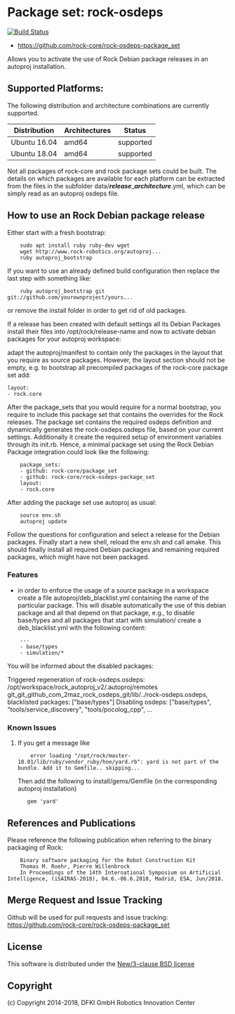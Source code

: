# Package set: rock-osdeps
[![Build Status](https://travis-ci.org/rock-core/rock-osdeps-package_set.svg?brach=master)](https:///travis-ci.org/rock-core/rock-osdeps-package_set)


* https://github.com/rock-core/rock-osdeps-package_set

Allows you to activate the use of Rock Debian package releases in an autoproj
installation.

## Supported Platforms:
The following distribution and architecture combinations are currently supported.

| Distribution | Architectures | Status |
|---------|------------|-----------|
|Ubuntu 16.04  | amd64 | supported |
|Ubuntu 18.04  | amd64 | supported |

Not all packages of rock-core and rock package sets could be built.
The details on which packages are available for each platform can be extracted from the files in the subfolder data/***release***_***architecture***.yml,
which can be simply read as an autoproj osdeps file.


## How to use an Rock Debian package release
Either start with a fresh bootstrap:

```
    sudo apt install ruby ruby-dev wget
    wget http://www.rock-robotics.org/autoproj...
    ruby autoproj_bootstrap
```
If you want to use an already defined build configuration then replace the last step with something like:

```
    ruby autoproj_bootstrap git git://github.com/yourownproject/yours...
```
or remove the install folder in order to get rid of old packages.

If a release has been created with default settings all its Debian Packages
install their files into /opt/rock/release-name and now to activate debian
packages for your autoproj workspace:

adapt the autoproj/manifest to contain only the packages in the layout that you require as source packages. However, the layout section should not be empty, e.g. to bootstrap all precompiled packages of the rock-core package set add:

```
layout:
- rock.core

```

After the package_sets that you would require for a normal bootstrap, you
require to include this package set that contains the overrides for the Rock releases.
The package set contains the required osdeps definition and dynamically
generates the rock-osdeps.osdeps file, based on your current settings.
Additionally it create the required setup of environment variables through its
init.rb.
Hence, a minimal package set using the Rock Debian Package integration could look like the following:

```
    package_sets:
    - github: rock-core/package_set
    - github: rock-core/rock-osdeps-package_set
    layout:
    - rock.core
```

After adding the package set use autoproj as usual:

```
    source env.sh
    autoproj update
```

Follow the questions for configuration and select a release for the Debian packages.
Finally start a new shell, reload the env.sh and call amake.
This should finally install all required Debian packages and remaining required packages, which might have not been packaged.

### Features

* in order to enforce the usage of a source package in a workspace create a file autoproj/deb_blacklist.yml containing the name of the particular package. This will disable automatically the use of this debian package and all that depend on that package, e.g., to disable base/types and all packages that start with simulation/ create a deb_blacklist.yml with the following content:

```
    ---
    - base/types
    - simulation/*
```

You will be informed about the disabled packages:

Triggered regeneration of rock-osdeps.osdeps: /opt/workspace/rock_autoproj_v2/.autoproj/remotes git_git_github_com_2maz_rock_osdeps_git/lib/../rock-osdeps.osdeps, blacklisted packages: ["base/types"]
Disabling osdeps: ["base/types", "tools/service_discovery", "tools/pocolog_cpp", ...

### Known Issues
1.  If you get a message like
    ```
        error loading "/opt/rock/master-18.01/lib/ruby/vendor_ruby/hoe/yard.rb": yard is not part of the bundle. Add it to Gemfile.. skipping...
    ```

    Then add the following to install/gems/Gemfile (in the corresponding autoproj installation)
    ```
       gem 'yard'
    ```

## References and Publications
Please reference the following publication when referring to the
binary packaging of Rock:

```
    Binary software packaging for the Robot Construction Kit
    Thomas M. Roehr, Pierre Willenbrock
    In Proceedings of the 14th International Symposium on Artificial Intelligence, (iSAIRAS-2018), 04.6.-06.6.2018, Madrid, ESA, Jun/2018.
```

## Merge Request and Issue Tracking

Github will be used for pull requests and issue tracking: https://github.com/rock-core/rock-osdeps-package_set

## License

This software is distributed under the [New/3-clause BSD license](https://opensource.org/licenses/BSD-3-Clause)

## Copyright

(c) Copyright 2014-2018, DFKI GmbH Robotics Innovation Center
